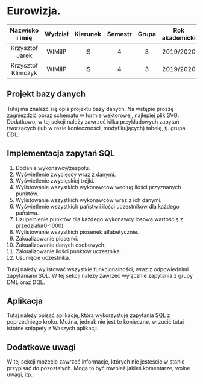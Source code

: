 # Eurowizja.

| Nazwisko i imię | Wydział | Kierunek | Semestr | Grupa | Rok akademicki |
| :-------------: | :-----: | :------: | :-----: | :---: | :------------: |
| Krzysztof Jarek         | WIMiIP  | IS       |   4     | 3     | 2019/2020      |
| Krzysztof Klimczyk        | WIMiIP  | IS       |   4     | 3     | 2019/2020      |

## Projekt bazy danych
Tutaj ma znaleźć się opis projektu bazy danych. Na wstępie proszę zagnieździć obraz schematu w formie wektorowej, najlepiej plik SVG. Dodatkowo, w tej sekcji należy zawrzeć kilka przykładowych zapytań tworzących (lub w razie konieczności, modyfikujących) tabelę, tj. grupa DDL.

## Implementacja zapytań SQL
1. Dodanie wykonawcy/zespołu.
2. Wyświetlenie zwycięscy wraz z danymi.
3. Wyświetlenie zwycięskiej trójki.
4. Wylistowanie wszystkich wykonawców według ilości przyznanych punktów.
5. Wylistowanie wszystkich wykonawców wraz z ich danymi.
6. Wyświetlenie wszystkich państw i ilości uczestników dla każdego państwa.
7. Uzupełnienie punktów dla każdego wykonawcy losową wartością z przedziału(0-1000)
8. Wylistowanie wszystkich piosenek alfabetycznie.
9. Zakualizowanie piosenki.
10. Zakualizowanie danych osobowych.
11. Zakualizowanie ilości punktów uczestnika.
12. Usunięcie uczestnika.

Tutaj należy wylistować wszystkie funkcjonalności, wraz z odpowiednimi zapytaniami SQL. W tej sekcji należy zawrzeć wyłącznie zapytania z grupy DML oraz DQL.

## Aplikacja
Tutaj należy opisać aplikację, która wykorzystuje zapytania SQL z poprzedniego kroku. Można, jednak nie jest to konieczne, wrzucić tutaj istotne snippety z Waszych aplikacji.

## Dodatkowe uwagi
W tej sekcji możecie zawrzeć informacje, których nie jesteście w stanie przypisać do pozostałych. Mogą to być również jakieś komentarze, wolne uwagi, itp.
